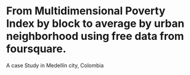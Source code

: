 # From Multidimensional Poverty Index by block to average by urban neighborhood using free data from foursquare.
A case Study in Medellín city, Colombia
